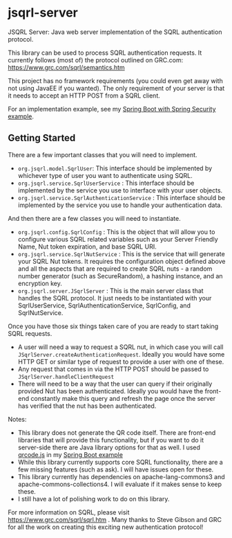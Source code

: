 # jsqrl-server
JSQRL Server: Java web server implementation of the SQRL authentication protocol.



This library can be used to process SQRL authentication requests. It currently follows (most of) the protocol outlined on GRC.com: https://www.grc.com/sqrl/semantics.htm


This project has no framework requirements (you could even get away with not using JavaEE if you wanted). 
The only requirement of your server is that it needs to accept an HTTP POST from a SQRL client.

For an implementation example, see my [Spring Boot with Spring Security example](https://github.com/banichols/jsqrl-spring-boot-example).

## Getting Started

There are a few important classes that you will need to implement.

* `org.jsqrl.model.SqrlUser`: This interface should be implemented by whichever type of user you want to authenticate using SQRL.
* `org.jsqrl.service.SqrlUserService` : This interface should be implemented by the service you use to interface with your user objects.
* `org.jsqrl.service.SqrlAuthenticationService` : This interface should be implemented by the service you use to handle your authentication data.

And then there are a few classes you will need to instantiate.
* `org.jsqrl.config.SqrlConfig` : This is the object that will allow you to configure various SQRL related variables such as your Server Friendly Name, Nut token expiration, and base SQRL URI.
* `org.jsqrl.service.SqrlNutService` : This is the service that will generate your SQRL Nut tokens. It requires the configuration object defined above and all the aspects that are required to create SQRL nuts - a random number generator (such as SecureRandom), a hashing instance, and an encryption key.
* `org.jsqrl.server.JSqrlServer` : This is the main server class that handles the SQRL protocol. It just needs to be instantiated with your SqrlUserService, SqrlAuthenticationService, SqrlConfig, and SqrlNutService.

Once you have those six things taken care of you are ready to start taking SQRL requests.
* A user will need a way to request a SQRL nut, in which case you will call `JSqrlServer.createAuthenticationRequest`. Ideally you would have some HTTP GET or similar type of request to provide a user with one of these.
* Any request that comes in via the HTTP POST should be passed to `JSqrlServer.handleClientRequest`
* There will need to be a way that the user can query if their originally provided Nut has been authenticated. Ideally you would have the front-end constantly make this query and refresh the page once the server has verified that the nut has been authenticated.

Notes:
* This library does not generate the QR code itself. There are front-end libraries that will provide this functionality, but if you want to do it server-side there are Java library options for that as well. I used [qrcode.js](https://davidshimjs.github.io/qrcodejs/) in my [Spring Boot example](https://github.com/banichols/jsqrl-spring-boot-example)
* While this library currently supports core SQRL functionality, there are a few missing features (such as ask). I will have issues open for these.
* This library currently has dependencies on apache-lang-commons3 and apache-commons-collections4. I will evaluate if it makes sense to keep these.
* I still have a lot of polishing work to do on this library. 

For more information on SQRL, please visit https://www.grc.com/sqrl/sqrl.htm . Many thanks to Steve Gibson and GRC for all the work on creating this exciting new authentication protocol!
